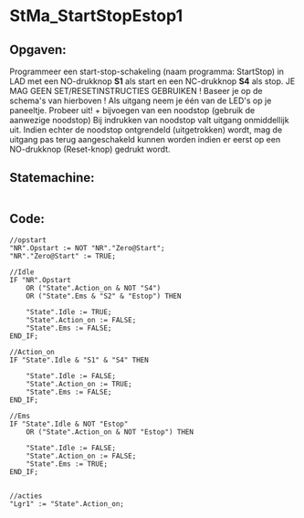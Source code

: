 # StMa_StartStopEstop1
## Opgaven:
Programmeer een start-stop-schakeling (naam programma: StartStop) in LAD met een
NO-drukknop **S1** als start en een NC-drukknop **S4** als stop. JE MAG GEEN SET/RESETINSTRUCTIES GEBRUIKEN ! Baseer je op de schema's van hierboven !
Als uitgang neem je één van de LED's op je paneeltje. Probeer uit! + bijvoegen van een noodstop (gebruik de aanwezige noodstop)
Bij indrukken van noodstop valt uitgang onmiddellijk uit. Indien echter de noodstop
ontgrendeld (uitgetrokken) wordt, mag de uitgang pas terug aangeschakeld kunnen worden
indien er eerst op een NO-drukknop (Reset-knop) gedrukt wordt.
## Statemachine:
![]()
## Code:
```SCL
//opstart
"NR".Opstart := NOT "NR"."Zero@Start";
"NR"."Zero@Start" := TRUE;

//Idle
IF "NR".Opstart
    OR ("State".Action_on & NOT "S4")
    OR ("State".Ems & "S2" & "Estop") THEN
    
    "State".Idle := TRUE;
    "State".Action_on := FALSE;
    "State".Ems := FALSE;
END_IF;

//Action_on
IF "State".Idle & "S1" & "S4" THEN
    
    "State".Idle := FALSE;
    "State".Action_on := TRUE;
    "State".Ems := FALSE;
END_IF;

//Ems
IF "State".Idle & NOT "Estop"
    OR ("State".Action_on & NOT "Estop") THEN
    
    "State".Idle := FALSE;
    "State".Action_on := FALSE;
    "State".Ems := TRUE;
END_IF;


//acties
"Lgr1" := "State".Action_on;
```

